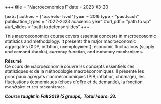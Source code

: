 +++
title = "Macroeconomics I"
date = 2023-03-20

[extra]
authors = ["bachelor level"]
year = 2019
type = "pastteach"
publication_types = "2022-2023 academic year"
#url_pdf = "path to wp"
#url_slides = "path to defense slides"
+++

This macroeconomics course covers essential concepts in macroeconomic statistics and methodology. It presents the major macroeconomic aggregates (GDP, inflation, unemployment), economic fluctuations (supply and demand shocks), currency function, and monetary mechanisms.

**Résumé**    
Ce cours de macroéconomie couvre les concepts essentiels des statistiques et de la méthodologie macroéconomiques. Il présente les principaux agrégats macroéconomiques (PIB, inflation, chômage), les fluctuations économiques (chocs d'offre et de demande), la fonction monétaire et ses mécanismes.

***Course taught in Fall 2019 (2 groups). Total hours: 33.***